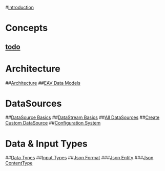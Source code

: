 #[Introduction](index.md)
# Concepts
## [todo](todo)
# Architecture
##[Architecture](xref:Articles.Architecture)
##[EAV Data Models](xref:Articles.EavCoreDataModels)
# DataSources
##[DataSource Basics](xref:Specs.DataSources.DataSource)
##[DataStream Basics](xref:Specs.DataSources.DataStream)
##[All DataSources](xref:Specs.DataSources.ListAll)
##[Create Custom DataSource](xref:Specs.DataSources.Custom)
##[Configuration System](xref:Specs.DataSources.Configuration)
# Data & Input Types
##[Data Types](xref:Specs.Data.Type.Overview)
##[Input Types](xref:Specs.Data.Inputs.Overview)
##[Json Format](xref:Specs.Data.Formats.JsonV1)
###[Json Entity](xref:Specs.Data.Formats.JsonV1-Entity)
###[Json ContentType](xref:Specs.Data.Formats.JsonV1-ContentType)
